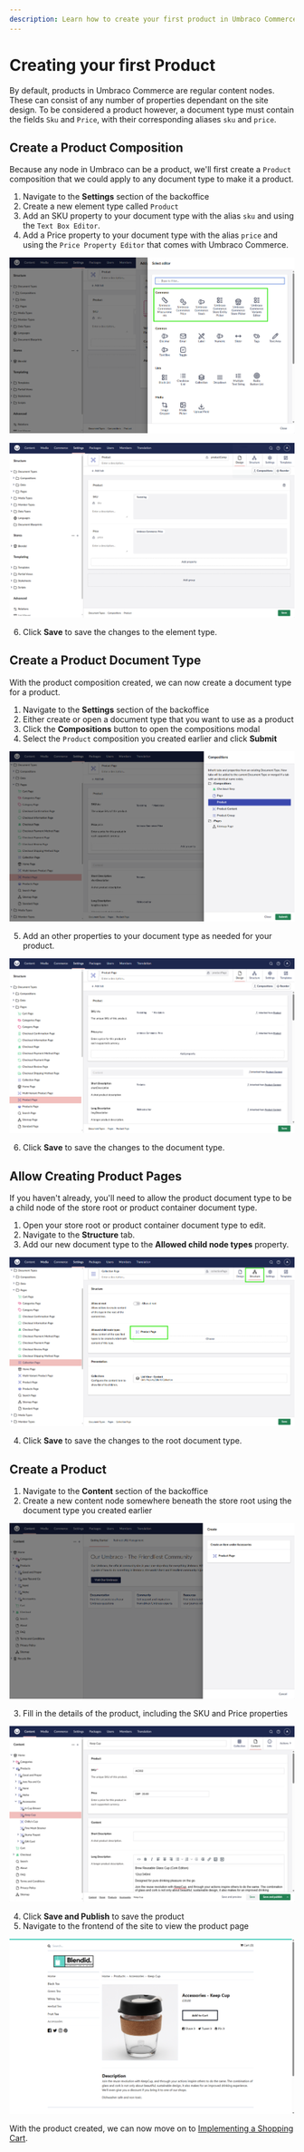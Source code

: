```yaml
---
description: Learn how to create your first product in Umbraco Commerce.
---
```


# Creating your first Product

By default, products in Umbraco Commerce are regular content nodes. These can consist of any number of properties dependant on the site design. To be considered a product however, a document type must contain the fields `Sku` and `Price`, with their corresponding aliases `sku` and `price`.

## Create a Product Composition

Because any node in Umbraco can be a product, we'll first create a `Product` composition that we could apply to any document type to make it a product.

1. Navigate to the **Settings** section of the backoffice
2. Create a new element type called `Product`
3. Add an SKU property to your document type with the alias `sku` and using the `Text Box Editor`.
4. Add a Price property to your document type with the alias `price` and using the `Price Property Editor` that comes with Umbraco Commerce.

![Umbraco Commerce Property Editors](../images/blendid/commerce_property_editors.png)

![Product Composition](../images/blendid/product_composition.png)

6. Click **Save** to save the changes to the element type.

## Create a Product Document Type

With the product composition created, we can now create a document type for a product.

1. Navigate to the **Settings** section of the backoffice
2. Either create or open a document type that you want to use as a product
3. Click the **Compositions** button to open the compositions modal
4. Select the `Product` composition you created earlier and click **Submit**

![Umbraco Commerce Property Editors](../images/blendid/product_pick_composition.png)

5. Add an other properties to your document type as needed for your product.

![Umbraco Commerce Property Editors](../images/blendid/product_page_doctype.png)

6. Click **Save** to save the changes to the document type.

## Allow Creating Product Pages

If you haven't already, you'll need to allow the product document type to be a child node of the store root or product container document type.

1. Open your store root or product container document type to edit.
2. Navigate to the **Structure** tab.
3. Add our new document type to the **Allowed child node types** property.

![Allow Product as Child Node](../images/blendid/product_allowed_child_node.png)

4. Click **Save** to save the changes to the root document type.

## Create a Product

1. Navigate to the **Content** section of the backoffice
2. Create a new content node somewhere beneath the store root using the document type you created earlier

![Create Product](../images/blendid/create_product.png)

3. Fill in the details of the product, including the SKU and Price properties

![Product Page Editor](../images/blendid/product_page_editor.png)

4. Click **Save and Publish** to save the product
5. Navigate to the frontend of the site to view the product page

![Product Page](../images/blendid/product_page.png)

With the product created, we can now move on to [Implementing a Shopping Cart](cart-management/overview.md).
